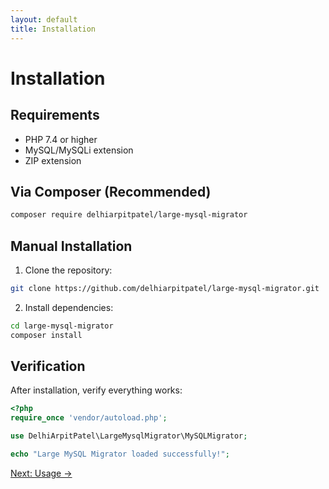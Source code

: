 ```yaml
---
layout: default
title: Installation
---
```


# Installation

## Requirements
- PHP 7.4 or higher
- MySQL/MySQLi extension
- ZIP extension

## Via Composer (Recommended)

```bash
composer require delhiarpitpatel/large-mysql-migrator
```

## Manual Installation

1. Clone the repository:
```bash
git clone https://github.com/delhiarpitpatel/large-mysql-migrator.git
```

2. Install dependencies:
```bash
cd large-mysql-migrator
composer install
```

## Verification

After installation, verify everything works:

```php
<?php
require_once 'vendor/autoload.php';

use DelhiArpitPatel\LargeMysqlMigrator\MySQLMigrator;

echo "Large MySQL Migrator loaded successfully!";
```

[Next: Usage →](/usage)
